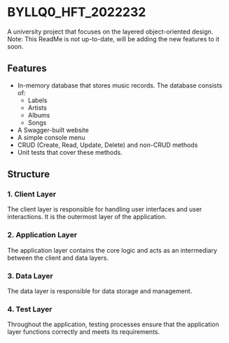 # BYLLQ0_HFT_2022232
A university project that focuses on the layered object-oriented design.
Note: This ReadMe is not up-to-date, will be adding the new features to it soon.
## Features
 * In-memory database that stores music records. The database consists of:
   * Labels
   * Artists 
   * Albums 
   * Songs
 * A Swagger-built website
 * A simple console menu
 * CRUD (Create, Read, Update, Delete) and non-CRUD methods
 * Unit tests that cover these methods.
## Structure

### 1. Client Layer

The client layer is responsible for handling user interfaces and user interactions. It is the outermost layer of the application.

### 2. Application Layer

The application layer contains the core logic and acts as an intermediary between the client and data layers.

### 3. Data Layer

The data layer is responsible for data storage and management.


### 4. Test Layer

Throughout the application, testing processes ensure that the application layer functions correctly and meets its requirements.

